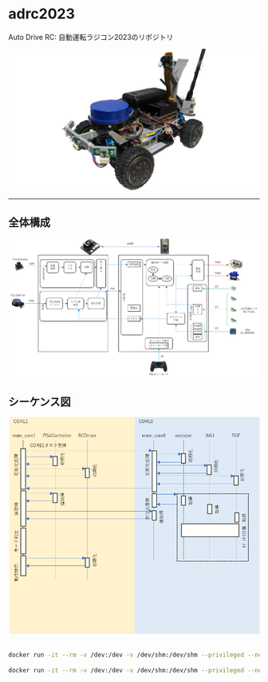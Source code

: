 # adrc2023

Auto Drive RC: 自動運転ラジコン2023のリポジトリ

![](docs/adrc2023.png)

---

## 全体構成

![](docs/function_block.png)

## シーケンス図

![](docs/sequence_diagram.png)

##

```bash
docker run -it --rm -v /dev:/dev -v /dev/shm:/dev/shm --privileged --net=host microros/micro-ros-agent:foxy serial --dev /dev/ttyTHS0 
```

```bash
docker run -it --rm -v /dev:/dev -v /dev/shm:/dev/shm --privileged --net=host nvidiajetson/deepstream-ros2-foxy:5.0.1 
```
